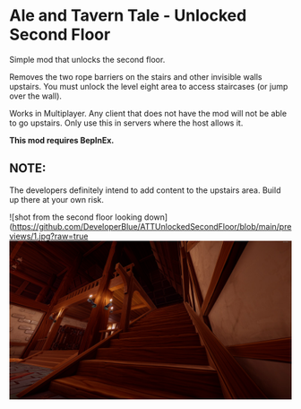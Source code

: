 # Ale and Tavern Tale - Unlocked Second Floor

Simple mod that unlocks the second floor.

Removes the two rope barriers on the stairs and other invisible walls upstairs. You must unlock the level eight area to access staircases (or jump over the wall).

Works in Multiplayer. Any client that does not have the mod will not be able to go upstairs. Only use this in servers where the host allows it.

**This mod requires BepInEx.**

## NOTE:
The developers definitely intend to add content to the upstairs area. Build up there at your own risk.

![shot from the second floor looking down](https://github.com/DeveloperBlue/ATTUnlockedSecondFloor/blob/main/previews/1.jpg?raw=true ![shot from the base of the stairs looking up](https://github.com/DeveloperBlue/ATTUnlockedSecondFloor/blob/main/previews/2.jpg?raw=true)
